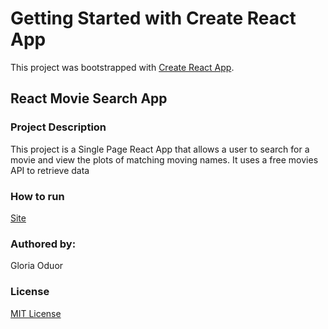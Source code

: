 # Getting Started with Create React App

This project was bootstrapped with [Create React App](https://github.com/facebook/create-react-app).

## React Movie Search App
### Project Description

This project is a Single Page React App that allows a user to search for a movie and view the plots of matching moving names. It uses a free movies API to retrieve data 

### How to run 
[Site](https://ubiquitous-phoenix-04c4f4.netlify.app)
### Authored by:
Gloria Oduor

### License 
[MIT License](https://choosealicense.com/licenses/mit/#)
